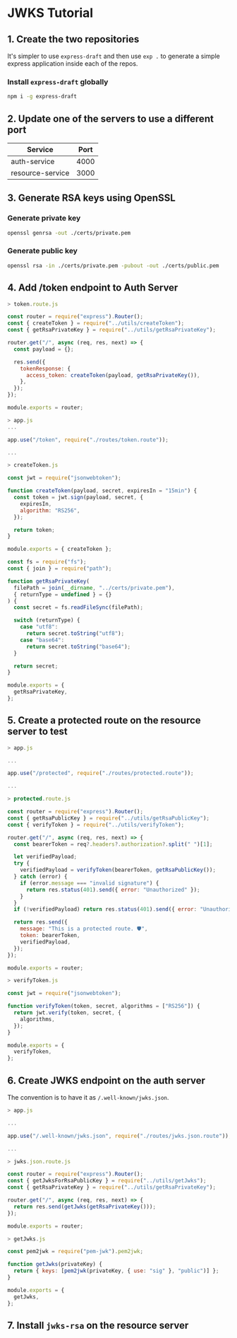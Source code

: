 # JWKS Tutorial

## 1. Create the two repositories

It's simpler to use `express-draft` and then use `exp .` to generate a simple express application inside each of the repos.

### Install `express-draft` globally

```sh
npm i -g express-draft
```

## 2. Update one of the servers to use a different port

| Service          | Port |
| ---------------- | ---- |
| auth-service     | 4000 |
| resource-service | 3000 |

## 3. Generate RSA keys using OpenSSL

### Generate private key

```sh
openssl genrsa -out ./certs/private.pem
```

### Generate public key

```sh
openssl rsa -in ./certs/private.pem -pubout -out ./certs/public.pem
```

## 4. Add /token endpoint to Auth Server

```js
> token.route.js

const router = require("express").Router();
const { createToken } = require("../utils/createToken");
const { getRsaPrivateKey } = require("../utils/getRsaPrivateKey");

router.get("/", async (req, res, next) => {
  const payload = {};

  res.send({
    tokenResponse: {
      access_token: createToken(payload, getRsaPrivateKey()),
    },
  });
});

module.exports = router;
```

```js
> app.js
...

app.use("/token", require("./routes/token.route"));

...
```

```js
> createToken.js

const jwt = require("jsonwebtoken");

function createToken(payload, secret, expiresIn = "15min") {
  const token = jwt.sign(payload, secret, {
    expiresIn,
    algorithm: "RS256",
  });

  return token;
}

module.exports = { createToken };
```

```js
const fs = require("fs");
const { join } = require("path");

function getRsaPrivateKey(
  filePath = join(__dirname, "../certs/private.pem"),
  { returnType = undefined } = {}
) {
  const secret = fs.readFileSync(filePath);

  switch (returnType) {
    case "utf8":
      return secret.toString("utf8");
    case "base64":
      return secret.toString("base64");
  }

  return secret;
}

module.exports = { 
  getRsaPrivateKey,
};
```

## 5. Create a protected route on the resource server to test

```js
> app.js

...

app.use("/protected", require("./routes/protected.route"));

...
```

```js
> protected.route.js

const router = require("express").Router();
const { getRsaPublicKey } = require("../utils/getRsaPublicKey");
const { verifyToken } = require("../utils/verifyToken");

router.get("/", async (req, res, next) => {
  const bearerToken = req?.headers?.authorization?.split(" ")[1];

  let verifiedPayload;
  try {
    verifiedPayload = verifyToken(bearerToken, getRsaPublicKey());
  } catch (error) {
    if (error.message === "invalid signature") {
      return res.status(401).send({ error: "Unauthorized" });
    }
  }
  if (!verifiedPayload) return res.status(401).send({ error: "Unauthorized" });

  return res.send({
    message: "This is a protected route. 🛡",
    token: bearerToken,
    verifiedPayload,
  });
});

module.exports = router;
```

```js
> verifyToken.js

const jwt = require("jsonwebtoken");

function verifyToken(token, secret, algorithms = ["RS256"]) {
  return jwt.verify(token, secret, {
    algorithms,
  });
}

module.exports = {
  verifyToken,
};
```

## 6. Create JWKS endpoint on the auth server

The convention is to have it as `/.well-known/jwks.json`.

```js
> app.js

...

app.use("/.well-known/jwks.json", require("./routes/jwks.json.route"));

...
```

```js
> jwks.json.route.js

const router = require("express").Router();
const { getJwksForRsaPublicKey } = require("../utils/getJwks");
const { getRsaPrivateKey } = require("../utils/getRsaPrivateKey");

router.get("/", async (req, res, next) => {
  return res.send(getJwks(getRsaPrivateKey()));
});

module.exports = router;
```

```js
> getJwks.js

const pem2jwk = require("pem-jwk").pem2jwk;

function getJwks(privateKey) {
  return { keys: [pem2jwk(privateKey, { use: "sig" }, "public")] };
}

module.exports = {
  getJwks,
};
```

## 7. Install `jwks-rsa` on the resource server


